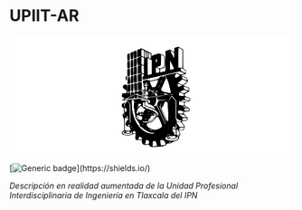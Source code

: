 # UPIIT-AR

![](/Sources/Ipn.svg)

[![Generic badge](https://img.shields.io/badge/Made%20with-CSharp-rgb(1,143,204).svg)](https://shields.io/)

_Descripción en realidad aumentada de la Unidad Profesional Interdisciplinaria de Ingeniería en Tlaxcala del IPN_
